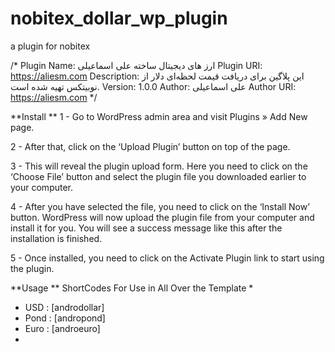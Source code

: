 # nobitex_dollar_wp_plugin
a plugin for nobitex


/*
Plugin Name: ارز های دیجیتال ساخته علی اسماعیلی
Plugin URI: https://aliesm.com
Description: این پلاگین برای دریافت قیمت لحظه‌ای دلار از نوبیتکس تهیه شده است.
Version: 1.0.0
Author: علی اسماعیلی
Author URI: https://aliesm.com
*/

**Install 
**
1 - Go to WordPress admin area and visit Plugins » Add New page.

2 - After that, click on the ‘Upload Plugin’ button on top of the page.

3 - This will reveal the plugin upload form. Here you need to click on the ‘Choose File’ button and select the plugin file you downloaded earlier to your computer.

4 - After you have selected the file, you need to click on the ‘Install Now’ button. WordPress will now upload the plugin file from your computer and install it for you. You will see a success message like this after the installation is finished.

5 - Once installed, you need to click on the Activate Plugin link to start using the plugin.

**Usage 
** ShortCodes For Use in All Over the Template
 * 
 * USD : [androdollar]
 * Pond : [andropond]
 * Euro : [androeuro]
 * 
